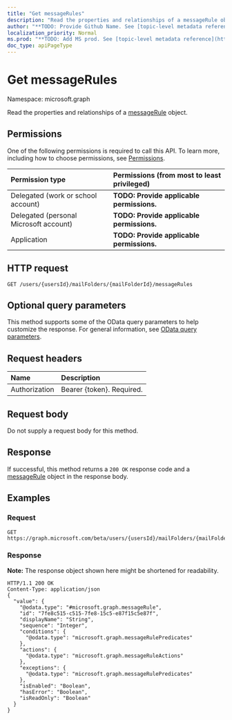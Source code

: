 ```yaml
---
title: "Get messageRules"
description: "Read the properties and relationships of a messageRule object."
author: "**TODO: Provide Github Name. See [topic-level metadata reference](https://msgo.azurewebsites.net/add/document/guidelines/metadata.html#topic-level-metadata)**"
localization_priority: Normal
ms.prod: "**TODO: Add MS prod. See [topic-level metadata reference](https://msgo.azurewebsites.net/add/document/guidelines/metadata.html#topic-level-metadata)**"
doc_type: apiPageType
---
```


# Get messageRules
Namespace: microsoft.graph

Read the properties and relationships of a [messageRule](../resources/messagerule.md) object.

## Permissions
One of the following permissions is required to call this API. To learn more, including how to choose permissions, see [Permissions](/concepts/permissions-reference.md).

|Permission type|Permissions (from most to least privileged)|
|:---|:---|
|Delegated (work or school account)|**TODO: Provide applicable permissions.**|
|Delegated (personal Microsoft account)|**TODO: Provide applicable permissions.**|
|Application|**TODO: Provide applicable permissions.**|

## HTTP request

<!-- {
  "blockType": "ignored"
}
-->
``` http
GET /users/{usersId}/mailFolders/{mailFolderId}/messageRules
```

## Optional query parameters
This method supports some of the OData query parameters to help customize the response. For general information, see [OData query parameters](/graph/query-parameters).

## Request headers
|Name|Description|
|:---|:---|
|Authorization|Bearer {token}. Required.|

## Request body
Do not supply a request body for this method.

## Response

If successful, this method returns a `200 OK` response code and a [messageRule](../resources/messagerule.md) object in the response body.

## Examples

### Request
<!-- {
  "blockType": "request",
  "name": "get_messagerule"
}
-->
``` http
GET https://graph.microsoft.com/beta/users/{usersId}/mailFolders/{mailFolderId}/messageRules
```


### Response
**Note:** The response object shown here might be shortened for readability.
<!-- {
  "blockType": "response",
  "truncated": true,
  "@odata.type": "microsoft.graph.messageRule"
}
-->
``` http
HTTP/1.1 200 OK
Content-Type: application/json
{
  "value": {
    "@odata.type": "#microsoft.graph.messageRule",
    "id": "7fe8c515-c515-7fe8-15c5-e87f15c5e87f",
    "displayName": "String",
    "sequence": "Integer",
    "conditions": {
      "@odata.type": "microsoft.graph.messageRulePredicates"
    },
    "actions": {
      "@odata.type": "microsoft.graph.messageRuleActions"
    },
    "exceptions": {
      "@odata.type": "microsoft.graph.messageRulePredicates"
    },
    "isEnabled": "Boolean",
    "hasError": "Boolean",
    "isReadOnly": "Boolean"
  }
}
```

